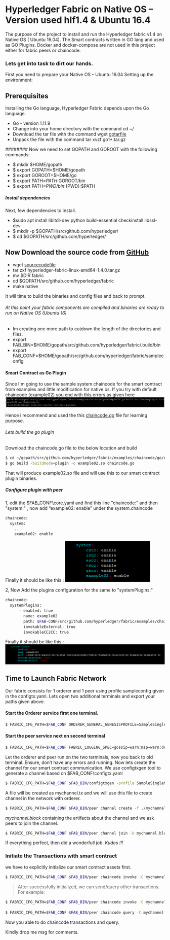 # Hyperledger Fabric on Native OS – Version used hlf1.4 & Ubuntu 16.4
The purpose of the project to install  and run the Hyperledger fabric v1.4 on  Native  OS ( Ubuntu 16.04).   The Smart contracts written in GO lang and  used as GO Plugins. 
Docker and docker-compose are not used in this project either for fabric peers or chaincode.

### Lets get into task to dirt our hands. 
First you need to prepare your Native OS – Ubuntu 16.04 
Setting up the environment: 
## Prerequisites
Installing the Go language, Hyperledger Fabric depends upon the Go language.
* Go - version 1.11.9 
* Change into your home directory with the command cd ~/  
*	Download the tar file with the command wget [gotarfile](https://storage.googleapis.com/golang/)
*	Unpack the file with the command tar xvzf go1*.tar.gz 

######## Now we need to set GOPATH and GOROOT with the following commands: 
*	$ mkdir $HOME/gopath
*	$ export GOPATH=$HOME/gopath
*	$ export GOROOT=$HOME/go
*	$ export PATH=$PATH:$GOROOT/bin
*	$ export PATH=${PWD}/bin:${PWD}:$PATH
##### Install dependencies
Next, few dependencies to install. 
- $sudo apt install libltdl-dev python build-essential checkinstall libssl-dev
- $ mkdir -p $GOPATH/src/github.com/hyperledger/
- $ cd $GOPATH/src/github.com/hyperledger/

## Now Download the source code from [GitHub](https://github.com/hyperledger/fabric)
*	wget [sourcecodefile](https://github.com/hyperledger/fabric/archive/release-1.4.zip)
*	tar zxf hyperledger-fabric-linux-amd64-1.4.0.tar.gz
*	mv $DIR fabric
*	cd $GOPATH/src/github.com/hyperledger/fabric
*	make native

It will time to build the binaries and config files and back to prompt.

###### At this point your fabric  components are compiled and binaries are ready to run on Native OS (Ubuntu 16)

-	Im creating one more path to cutdown the length of the directories and files.
-	export FAB_BIN=$HOME/gopath/src/github.com/hyperledger/fabric/.build/bin
-	export FAB_CONF=$HOME/gopath/src/github.com/hyperledger/fabric/sampleconfig

#### Smart Contract as Go Plugin
Since I'm going to use the sample system chaincode for the smart contract from examples and little modification for native os. 
If you try with default chaincode (example02) you end with this errors as given here ![chaincode build error](https://github.com/ravinayag/Fabric-Native-OS-v1.4/blob/master/chaincode_error.png)

Hence i  recommend and used the this [chaincode.go](https://github.com/ravinayag/Fabric-Native-OS-v1.4/blob/master/chaincode.go) file for learning purpose.
###### Lets build the go plugin 

Download the chaincode.go file to the below location and build
```bash
$ cd ~/gopath/src/github.com/hyperledger/fabric/examples/chaincode/go/example02
$ go build -buildmode=plugin -o example02.so chaincode.go
```
That will produce example02.so file and will use this to our smart contract plugin binaries.

##### Configure plugin with peer
1,  edit the $FAB_CONF\core.yaml  and find this line "chaincode:" and then "system:" , now add “example02: enable” under the system.chaincode
```bash
chaincode:
  system:
    ...
    example02: enable
```
Finally it should be like this : ![1core.yaml file ](https://github.com/ravinayag/Fabric-Native-OS-v1.4/blob/master/1core.yaml.png)

2,  Now Add the plugins configuration for the same to "systemPlugins:" 
```bash
chaincode:
  systemPlugins:
      - enabled: true
        name: example02
        path: $FAB-CONF/src/github.com/hyperledger/fabric/examples/chaincode/go/example02/example02.so
        invokableExternal: true
        invokableCC2CC: true
```
Finally it should be like this : ![2core.yaml file ](https://github.com/ravinayag/Fabric-Native-OS-v1.4/blob/master/2core.yaml.png)

## Time to Launch Fabric Network 
 Our fabric consists for 1 orderer and 1 peer using profile sampleconfig given in the configtx.yaml.
 Lets open two additional terminals and export your paths given above.
 
 #### Start the Orderer service first one terminal.
 ```bash
 $ FABRIC_CFG_PATH=$FAB_CONF ORDERER_GENERAL_GENESISPROFILE=SampleSingleMSPSolo $FAB_BIN/orderer
 ```
 #### Start the peer service next  on second terminal
 ```bash
 $ FABRIC_CFG_PATH=$FAB_CONF FABRIC_LOGGING_SPEC=gossip=warn:msp=warn:debug $FAB_BIN/peer node start
 ```
Let the orderer and peer run on the two terminals, now you back to old terminal.
Ensure, don’t have any errors and running.  Now lets create the channel for our smart contract communication.  We use configtxgen tool to generate a  channel based on $FAB_CONF\configtx.yaml
```bash
$ FABRIC_CFG_PATH=$FAB_CONF $FAB_BIN/configtxgen -profile SampleSingleMSPChannel -outputCreateChannelTx mychannel.tx -channelID mychannel
```

A file will be created as mychannel.tx and we will use this file to create channel in the network with orderer.
```bash 
$ FABRIC_CFG_PATH=$FAB_CONF $FAB_BIN/peer channel create -f ./mychannel.tx -c mychannel -o 127.0.0.1:7050
```
_mychannel.block_  containing the artifacts about the channel and we ask peers to join the channel. 
```bash
$ FABRIC_CFG_PATH=$FAB_CONF $FAB_BIN/peer channel join -b mychannel.block
```
If everything perfect, then did a wonderfull job. _Kudos !!!_

### Initiate the Transactions with smart contract

we have to explicitly initialize our smart contract assets first.
```bash
$ FABRIC_CFG_PATH=$FAB_CONF $FAB_BIN/peer chaincode invoke -C mychannel -n example02 -c '{"Args":["invoke", "a", "500", "b","200"]}'
```
> After successfully initialized, we can send/query  other transactions. For example:
```bash
$ FABRIC_CFG_PATH=$FAB_CONF $FAB_BIN/peer chaincode invoke -C mychannel -n example02 -c '{"Args":["transfer","a","b","100"]}'

$ FABRIC_CFG_PATH=$FAB_CONF $FAB_BIN/peer chaincode query -C mychannel -n example02 -c '{"Args":["query","a"]}'
```

Now you able to do chaincode transactions and query.

Kindly drop me msg for comments. 

